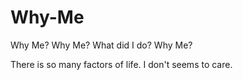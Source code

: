 # Why-Me

Why Me?
Why Me?
What did I do?
Why Me?

There is so many factors of life. I don't seems to care.

